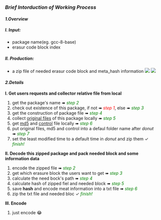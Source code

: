 ### *Brief Intorduction of Working Process*

#### *1.Overview* 
##### Ⅰ. Input:
- package name(eg. gcc-8-base)
- erasur code block index
##### Ⅱ. Production:
- a zip file of needed erasur code block and meta_hash information
![](/pic/zip.png)
![](/pic/sent.png)

#### *2.Details*
**Ⅰ. Get users requests and collector relative file from local**
1. get the package's name ➠ <font color=green> *step 2*</font>
2. check out existence of this package, if not ➠ <font color=red> *step 1*</font>, else ➠ <font color=green> *step 3*</font>
3. get the construction of package file ➠ <font color=green> *step 4*</font>
4. collect [original files](www.google.com) of this package locally ➠ <font color=green> *step 5*</font>
5. get [md5](www.google.com) and [control](www.google.com) file locally ➠ <font color=green> *step 6*</font>
6. put original files, md5 and control into a defaul folder name after *donut* ➠ <font color=green> *step 7*</font>
7. set the least modified time to a default time in *donut* and zip them ✓ <font color=green>*finish!*</font>

**Ⅱ. Decode this zipped package and pack needed block and some information data**
1. encode the zipped file ➠ <font color=green> *step 2*</font>
2. get which erasure block the users want to get  ➠ <font color=green> *step 3*</font>
3. calculate the need bock's path ➠ <font color=green> *step 4*</font>
4. calculate hash of zipped fiel and needed block ➠ <font color=green> *step 5*</font>
5. save **hash** and encode meat information into a txt file ➠ <font color=green> *step 6*</font>
6. zip the txt file and needed bloc ✓ <font color=green>*finish!*</font>

**Ⅲ. Encode**
1. just encode 😂



